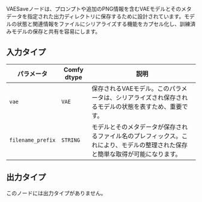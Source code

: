 
VAESaveノードは、プロンプトや追加のPNG情報を含むVAEモデルとそのメタデータを指定された出力ディレクトリに保存するために設計されています。モデルの状態と関連情報をファイルにシリアライズする機能をカプセル化し、訓練済みモデルの保存と共有を容易にします。

## 入力タイプ

| パラメータ | Comfy dtype | 説明 |
|-----------|-------------|-------------|
| `vae`     | `VAE`       | 保存されるVAEモデル。このパラメータは、シリアライズされ保存されるモデルの状態を表すため、重要です。 |
| `filename_prefix` | `STRING` | モデルとそのメタデータが保存されるファイル名のプレフィックス。これにより、モデルの整理された保存と簡単な取得が可能になります。 |

## 出力タイプ

このノードには出力タイプがありません。
